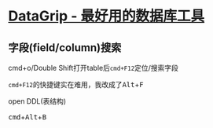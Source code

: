 # [DataGrip - 最好用的数据库工具](/archive/IDE/datagrip.md)

## 字段(field/column)搜索

cmd+o/Double Shift打开table后`cmd+F12`定位/搜索字段

`cmd+F12`的快捷键实在难用，我改成了<kbd>Alt</kbd>+<kbd>F</kbd>

<i class="fa fa-hashtag"></i>
open DDL(表结构)

<kbd>cmd</kbd>+<kbd>Alt</kbd>+<kbd>B</kbd>
